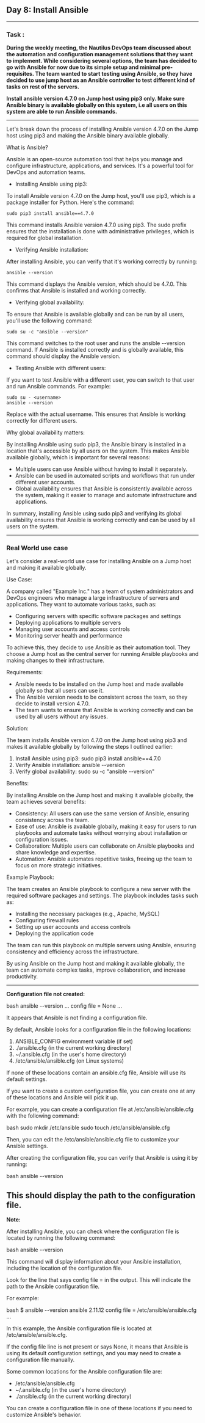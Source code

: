 ## Day 8: Install Ansible
--------------------------------------------------
### Task :
**During the weekly meeting, the Nautilus DevOps team discussed about the automation and configuration management solutions that they want to implement. While considering several options, the team has decided to go with Ansible for now due to its simple setup and minimal pre-requisites. The team wanted to start testing using Ansible, so they have decided to use jump host as an Ansible controller to test different kind of tasks on rest of the servers.**

**Install ansible version 4.7.0 on Jump host using pip3 only. Make sure Ansible binary is available globally on this system, i.e all users on this system are able to run Ansible commands.**

---------------------------------------------------------

Let's break down the process of installing Ansible version 4.7.0 on the Jump host using pip3 and making the Ansible binary available globally.

What is Ansible?

Ansible is an open-source automation tool that helps you manage and configure infrastructure, applications, and services. It's a powerful tool for DevOps and automation teams.

- Installing Ansible using pip3:

To install Ansible version 4.7.0 on the Jump host, you'll use pip3, which is a package installer for Python. Here's the command:

```
sudo pip3 install ansible==4.7.0
```

This command installs Ansible version 4.7.0 using pip3. The sudo prefix ensures that the installation is done with administrative privileges, which is required for global installation.

- Verifying Ansible installation:

After installing Ansible, you can verify that it's working correctly by running:

```
ansible --version
```
This command displays the Ansible version, which should be 4.7.0. This confirms that Ansible is installed and working correctly.

- Verifying global availability:

To ensure that Ansible is available globally and can be run by all users, you'll use the following command:

```
sudo su -c "ansible --version"
```

This command switches to the root user and runs the ansible --version command. If Ansible is installed correctly and is globally available, this command should display the Ansible version.

- Testing Ansible with different users:

If you want to test Ansible with a different user, you can switch to that user and run Ansible commands. For example:

```
sudo su - <username>
ansible --version
```

Replace <username> with the actual username. This ensures that Ansible is working correctly for different users.

Why global availability matters:

By installing Ansible using sudo pip3, the Ansible binary is installed in a location that's accessible by all users on the system. This makes Ansible available globally, which is important for several reasons:

- Multiple users can use Ansible without having to install it separately.
- Ansible can be used in automated scripts and workflows that run under different user accounts.
- Global availability ensures that Ansible is consistently available across the system, making it easier to manage and automate infrastructure and applications.

In summary, installing Ansible using sudo pip3 and verifying its global availability ensures that Ansible is working correctly and can be used by all users on the system.

----------------------------------------------------------

### Real World  use case

Let's consider a real-world use case for installing Ansible on a Jump host and making it available globally.

Use Case:

A company called "Example Inc." has a team of system administrators and DevOps engineers who manage a large infrastructure of servers and applications. They want to automate various tasks, such as:

- Configuring servers with specific software packages and settings
- Deploying applications to multiple servers
- Managing user accounts and access controls
- Monitoring server health and performance

To achieve this, they decide to use Ansible as their automation tool. They choose a Jump host as the central server for running Ansible playbooks and making changes to their infrastructure.

Requirements:

- Ansible needs to be installed on the Jump host and made available globally so that all users can use it.
- The Ansible version needs to be consistent across the team, so they decide to install version 4.7.0.
- The team wants to ensure that Ansible is working correctly and can be used by all users without any issues.

Solution:

The team installs Ansible version 4.7.0 on the Jump host using pip3 and makes it available globally by following the steps I outlined earlier:

1. Install Ansible using pip3: sudo pip3 install ansible==4.7.0
2. Verify Ansible installation: ansible --version
3. Verify global availability: sudo su -c "ansible --version"

Benefits:

By installing Ansible on the Jump host and making it available globally, the team achieves several benefits:

- Consistency: All users can use the same version of Ansible, ensuring consistency across the team.
- Ease of use: Ansible is available globally, making it easy for users to run playbooks and automate tasks without worrying about installation or configuration issues.
- Collaboration: Multiple users can collaborate on Ansible playbooks and share knowledge and expertise.
- Automation: Ansible automates repetitive tasks, freeing up the team to focus on more strategic initiatives.

Example Playbook:

The team creates an Ansible playbook to configure a new server with the required software packages and settings. The playbook includes tasks such as:

- Installing the necessary packages (e.g., Apache, MySQL)
- Configuring firewall rules
- Setting up user accounts and access controls
- Deploying the application code

The team can run this playbook on multiple servers using Ansible, ensuring consistency and efficiency across the infrastructure.

By using Ansible on the Jump host and making it available globally, the team can automate complex tasks, improve collaboration, and increase productivity.

--------------------------------------------

**Configuration file not created:**

bash
ansible --version
...
config file = None
...

It appears that Ansible is not finding a configuration file.

By default, Ansible looks for a configuration file in the following locations:

1. ANSIBLE_CONFIG environment variable (if set)
2. ./ansible.cfg (in the current working directory)
3. ~/.ansible.cfg (in the user's home directory)
4. /etc/ansible/ansible.cfg (on Linux systems)

If none of these locations contain an ansible.cfg file, Ansible will use its default settings.

If you want to create a custom configuration file, you can create one at any of these locations and Ansible will pick it up.

For example, you can create a configuration file at /etc/ansible/ansible.cfg with the following command:

bash
sudo mkdir /etc/ansible
sudo touch /etc/ansible/ansible.cfg

Then, you can edit the /etc/ansible/ansible.cfg file to customize your Ansible settings.

After creating the configuration file, you can verify that Ansible is using it by running:

bash
ansible --version

This should display the path to the configuration file.
-----------------------------------------

**Note:**

After installing Ansible, you can check where the configuration file is located by running the following command:

bash
ansible --version

This command will display information about your Ansible installation, including the location of the configuration file.

Look for the line that says config file = in the output. This will indicate the path to the Ansible configuration file.

For example:

bash
$ ansible --version
ansible 2.11.12
  config file = /etc/ansible/ansible.cfg
  ...

In this example, the Ansible configuration file is located at /etc/ansible/ansible.cfg.

If the config file line is not present or says None, it means that Ansible is using its default configuration settings, and you may need to create a configuration file manually.

Some common locations for the Ansible configuration file are:

- /etc/ansible/ansible.cfg
- ~/.ansible.cfg (in the user's home directory)
- ./ansible.cfg (in the current working directory)

You can create a configuration file in one of these locations if you need to customize Ansible's behavior.
